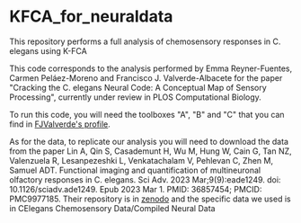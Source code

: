 # KFCA_for_neuraldata
This repository performs  a full analysis of chemosensory responses in C. elegans using K-FCA

This code corresponds to the analysis performed by Emma Reyner-Fuentes, Carmen Peláez-Moreno and Francisco J. Valverde-Albacete for the paper "Cracking the C. elegans Neural Code: A Conceptual Map of Sensory Processing", currently under review in PLOS Computational Biology.

To run this code, you will need the toolboxes "A", "B" and "C" that you can find in [FJValverde's profile](https://github.com/FJValverde).

As for the data, to replicate our analysis you will need to download the data from the paper Lin A, Qin S, Casademunt H, Wu M, Hung W, Cain G, Tan NZ, Valenzuela R, Lesanpezeshki L, Venkatachalam V, Pehlevan C, Zhen M, Samuel ADT. Functional imaging and quantification of multineuronal olfactory responses in C. elegans. Sci Adv. 2023 Mar;9(9):eade1249. doi: 10.1126/sciadv.ade1249. Epub 2023 Mar 1. PMID: 36857454; PMCID: PMC9977185. Their repository is in [zenodo](https://zenodo.org/records/7563053) and the specific data we used is in 
CElegans Chemosensory Data/Compiled Neural Data
